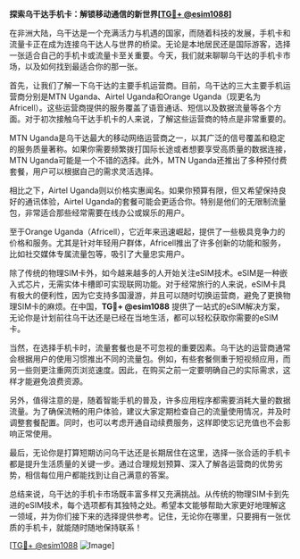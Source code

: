 **探索乌干达手机卡：解锁移动通信的新世界[[TG💪+ @esim1088](https://t.me/s/esim1088)]**

在非洲大陆，乌干达是一个充满活力与机遇的国家，而随着科技的发展，手机卡和流量卡正在成为连接乌干达人与世界的桥梁。无论是本地居民还是国际游客，选择一张适合自己的手机卡或流量卡至关重要。今天，我们就来聊聊乌干达的手机卡市场，以及如何找到最适合你的那一张。

首先，让我们了解一下乌干达的主要手机运营商。目前，乌干达的三大主要手机运营商分别是MTN Uganda、Airtel Uganda和Orange Uganda（现更名为Africell）。这些运营商提供的服务覆盖了语音通话、短信以及数据流量等各个方面。对于初次接触乌干达手机卡的人来说，了解这些运营商的特点是非常重要的。

MTN Uganda是乌干达最大的移动网络运营商之一，以其广泛的信号覆盖和稳定的服务质量著称。如果你需要频繁拨打国际长途或者想要享受高质量的数据连接，MTN Uganda可能是一个不错的选择。此外，MTN Uganda还推出了多种预付费套餐，用户可以根据自己的需求灵活选择。

相比之下，Airtel Uganda则以价格实惠闻名。如果你预算有限，但又希望保持良好的通讯体验，Airtel Uganda的套餐可能会更适合你。特别是他们的无限制流量包，非常适合那些经常需要在线办公或娱乐的用户。

至于Orange Uganda（Africell），它近年来迅速崛起，提供了一些极具竞争力的价格和服务。尤其是针对年轻用户群体，Africell推出了许多创新的功能和服务，比如社交媒体专属流量包等，吸引了大量忠实用户。

除了传统的物理SIM卡外，如今越来越多的人开始关注eSIM技术。eSIM是一种嵌入式芯片，无需实体卡槽即可实现联网功能。对于经常旅行的人来说，eSIM卡具有极大的便利性，因为它支持多国漫游，并且可以随时切换运营商，避免了更换物理SIM卡的麻烦。在中国，**TG💪+ @esim1088** 提供了一站式的eSIM解决方案，无论你是计划前往乌干达还是已经在当地生活，都可以轻松获取你需要的eSIM卡。

当然，在选择手机卡时，流量套餐也是不可忽视的重要因素。乌干达的运营商通常会根据用户的使用习惯推出不同的流量包。例如，有些套餐侧重于短视频应用，而另一些则更注重网页浏览速度。因此，在购买之前一定要明确自己的实际需求，这样才能避免浪费资源。

另外，值得注意的是，随着智能手机的普及，许多应用程序都需要消耗大量的数据流量。为了确保流畅的用户体验，建议大家定期检查自己的流量使用情况，并及时调整套餐配置。同时，也可以考虑开通自动续费服务，这样即使忘记充值也不会影响正常使用。

最后，无论你是打算短期访问乌干达还是长期居住在这里，选择一张合适的手机卡都是提升生活质量的关键一步。通过合理规划预算、深入了解各运营商的优势劣势，相信每位用户都能找到让自己满意的答案。

总结来说，乌干达的手机卡市场既丰富多样又充满挑战。从传统的物理SIM卡到先进的eSIM技术，每个选项都有其独特之处。希望本文能够帮助大家更好地理解这一领域，并为你们接下来的选择提供参考。记住，无论你在哪里，只要拥有一张优质的手机卡，就能随时随地保持联系！

[[TG💪+ @esim1088](https://t.me/s/esim1088) ![Image](https://i.postimg.cc/4NQfJmqS/Snipaste-2025-05-13-00-14-12.png)]
